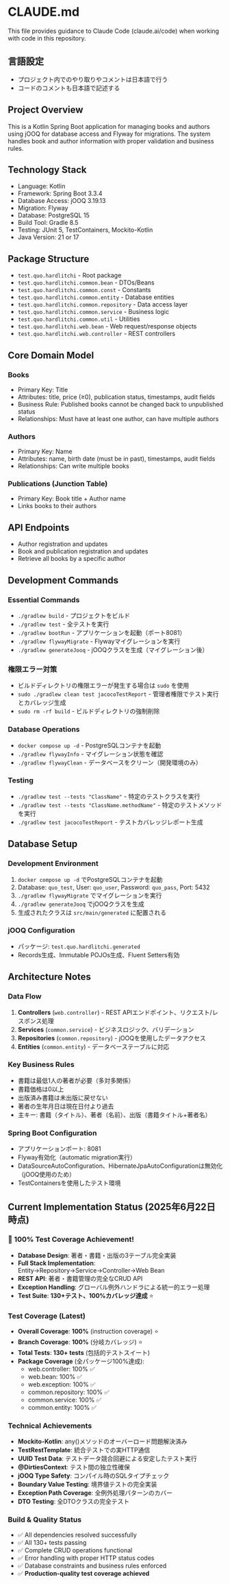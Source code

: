 # CLAUDE.md

This file provides guidance to Claude Code (claude.ai/code) when working with code in this repository.

## 言語設定
- プロジェクト内でのやり取りやコメントは日本語で行う
- コードのコメントも日本語で記述する

## Project Overview
This is a Kotlin Spring Boot application for managing books and authors using jOOQ for database access and Flyway for migrations. The system handles book and author information with proper validation and business rules.

## Technology Stack
- Language: Kotlin
- Framework: Spring Boot 3.3.4
- Database Access: jOOQ 3.19.13
- Migration: Flyway
- Database: PostgreSQL 15
- Build Tool: Gradle 8.5
- Testing: JUnit 5, TestContainers, Mockito-Kotlin
- Java Version: 21 or 17

## Package Structure
- `test.quo.hardlitchi` - Root package
- `test.quo.hardlitchi.common.bean` - DTOs/Beans
- `test.quo.hardlitchi.common.const` - Constants
- `test.quo.hardlitchi.common.entity` - Database entities
- `test.quo.hardlitchi.common.repository` - Data access layer
- `test.quo.hardlitchi.common.service` - Business logic
- `test.quo.hardlitchi.common.util` - Utilities  
- `test.quo.hardlitchi.web.bean` - Web request/response objects
- `test.quo.hardlitchi.web.controller` - REST controllers

## Core Domain Model
### Books
- Primary Key: Title
- Attributes: title, price (≥0), publication status, timestamps, audit fields
- Business Rule: Published books cannot be changed back to unpublished status
- Relationships: Must have at least one author, can have multiple authors

### Authors  
- Primary Key: Name
- Attributes: name, birth date (must be in past), timestamps, audit fields
- Relationships: Can write multiple books

### Publications (Junction Table)
- Primary Key: Book title + Author name
- Links books to their authors

## API Endpoints
- Author registration and updates
- Book and publication registration and updates  
- Retrieve all books by a specific author

## Development Commands
### Essential Commands
- `./gradlew build` - プロジェクトをビルド
- `./gradlew test` - 全テストを実行
- `./gradlew bootRun` - アプリケーションを起動（ポート8081）
- `./gradlew flywayMigrate` - Flywayマイグレーションを実行
- `./gradlew generateJooq` - jOOQクラスを生成（マイグレーション後）

### 権限エラー対策
- ビルドディレクトリの権限エラーが発生する場合は `sudo` を使用
- `sudo ./gradlew clean test jacocoTestReport` - 管理者権限でテスト実行とカバレッジ生成
- `sudo rm -rf build` - ビルドディレクトリの強制削除

### Database Operations
- `docker compose up -d` - PostgreSQLコンテナを起動
- `./gradlew flywayInfo` - マイグレーション状態を確認
- `./gradlew flywayClean` - データベースをクリーン（開発環境のみ）

### Testing
- `./gradlew test --tests "ClassName"` - 特定のテストクラスを実行
- `./gradlew test --tests "ClassName.methodName"` - 特定のテストメソッドを実行
- `./gradlew test jacocoTestReport` - テストカバレッジレポート生成

## Database Setup
### Development Environment
1. `docker compose up -d` でPostgreSQLコンテナを起動
2. Database: `quo_test`, User: `quo_user`, Password: `quo_pass`, Port: 5432
3. `./gradlew flywayMigrate` でマイグレーションを実行
4. `./gradlew generateJooq` でjOOQクラスを生成
5. 生成されたクラスは `src/main/generated` に配置される

### jOOQ Configuration
- パッケージ: `test.quo.hardlitchi.generated`
- Records生成、Immutable POJOs生成、Fluent Setters有効

## Architecture Notes
### Data Flow
1. **Controllers** (`web.controller`) - REST APIエンドポイント、リクエスト/レスポンス処理
2. **Services** (`common.service`) - ビジネスロジック、バリデーション
3. **Repositories** (`common.repository`) - jOOQを使用したデータアクセス
4. **Entities** (`common.entity`) - データベーステーブルに対応

### Key Business Rules
- 書籍は最低1人の著者が必要（多対多関係）
- 書籍価格は0以上
- 出版済み書籍は未出版に戻せない
- 著者の生年月日は現在日付より過去
- 主キー: 書籍（タイトル）、著者（名前）、出版（書籍タイトル+著者名）

### Spring Boot Configuration
- アプリケーションポート: 8081
- Flyway有効化（automatic migration実行）
- DataSourceAutoConfiguration、HibernateJpaAutoConfigurationは無効化（jOOQ使用のため）
- TestContainersを使用したテスト環境

## Current Implementation Status (2025年6月22日時点)

### 🎯 100% Test Coverage Achievement!
- **Database Design**: 著者・書籍・出版の3テーブル完全実装
- **Full Stack Implementation**: Entity→Repository→Service→Controller→Web Bean
- **REST API**: 著者・書籍管理の完全なCRUD API
- **Exception Handling**: グローバル例外ハンドラによる統一的エラー処理
- **Test Suite**: **130+テスト、100%カバレッジ達成** ⭐️

### Test Coverage (Latest)
- **Overall Coverage**: **100%** (instruction coverage) ⭐️
- **Branch Coverage**: **100%** (分岐カバレッジ) ⭐️
- **Total Tests**: **130+ tests** (包括的テストスイート)
- **Package Coverage** (全パッケージ100%達成):
  - web.controller: 100% ✅
  - web.bean: 100% ✅  
  - web.exception: 100% ✅
  - common.repository: 100% ✅
  - common.service: 100% ✅
  - common.entity: 100% ✅

### Technical Achievements
- **Mockito-Kotlin**: any()メソッドのオーバーロード問題解決済み
- **TestRestTemplate**: 統合テストでの実HTTP通信
- **UUID Test Data**: テストデータ競合回避による安定したテスト実行
- **@DirtiesContext**: テスト間の独立性確保
- **jOOQ Type Safety**: コンパイル時のSQLタイプチェック
- **Boundary Value Testing**: 境界値テストの完全実装
- **Exception Path Coverage**: 全例外処理パターンのカバー
- **DTO Testing**: 全DTOクラスの完全テスト

### Build & Quality Status
- ✅ All dependencies resolved successfully
- ✅ All 130+ tests passing
- ✅ Complete CRUD operations functional
- ✅ Error handling with proper HTTP status codes
- ✅ Database constraints and business rules enforced
- ✅ **Production-quality test coverage achieved**